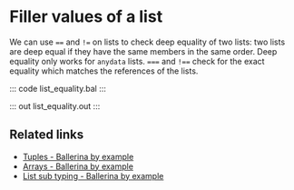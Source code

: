 # Filler values of a list

We can use `==` and `!=` on lists to check deep equality of two lists: two lists are deep equal if they have the same members in the same order. Deep equality only works for `anydata` lists. `===` and `!==` check for the exact equality which matches the references of the lists.

::: code list_equality.bal :::

::: out list_equality.out :::

## Related links
- [Tuples - Ballerina by example](/learn/by-example/tuples)
- [Arrays - Ballerina by example](/learn/by-example/arrays)
- [List sub typing - Ballerina by example](/learn/by-example/list-subtyping)

[comment]: # (Add equality expression link)
